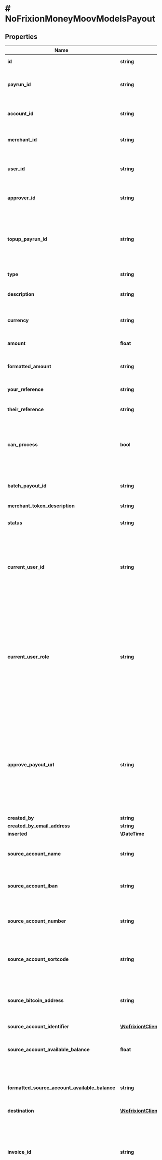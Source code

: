 # # NoFrixionMoneyMoovModelsPayout

## Properties

Name | Type | Description | Notes
------------ | ------------- | ------------- | -------------
**id** | **string** | The ID for the payout. | [optional]
**payrun_id** | **string** | The ID of the payrun that this payout is associated with. | [optional]
**account_id** | **string** | Gets or Sets Account Id of sending account | [optional]
**merchant_id** | **string** | The ID of the merchant that owns the account. | [optional]
**user_id** | **string** | Gets or Sets User ID of who created the payout request | [optional]
**approver_id** | **string** | Gets the User ID of person that approved the payout. | [optional]
**topup_payrun_id** | **string** | The ID of a payrun that needs an account top up.   Payouts can be used to top up payrun accounts. | [optional]
**type** | **string** | Gets or Sets payout type | [optional]
**description** | **string** | Gets or Sets description of payout request | [optional]
**currency** | **string** | Gets or Sets Currency of payout request | [optional]
**amount** | **float** | Gets or Sets payout amount | [optional]
**formatted_amount** | **string** | Currency and formatted amount string. | [optional] [readonly]
**your_reference** | **string** | Gets or Sets your reference ID | [optional]
**their_reference** | **string** | Gets or Sets destination reference ID | [optional]
**can_process** | **bool** | If set to true indicates the payout has been flagged as safe to process after transaction monitoring. | [optional]
**batch_payout_id** | **string** | The ID of the batch the payout is associated with. | [optional]
**merchant_token_description** | **string** |  | [optional]
**status** | **string** | Gets or Sets the status of payout request | [optional]
**current_user_id** | **string** | The ID of the user that requested access to the PayOut record. Note  this is NOT necessarily the user that created it. | [optional]
**current_user_role** | **string** | The role of the user that requested access to the PayOut record. Note  this is NOT necessarily the user that created it. For example one user  may create the payout and then a different user will load the record to  approve it. | [optional]
**approve_payout_url** | **string** | This field is used when returning an payout record to a client. If set it holds the URL  the user needs to visit in order to complete a strong authentication check in order to approve   the payout. | [optional]
**created_by** | **string** |  | [optional]
**created_by_email_address** | **string** |  | [optional]
**inserted** | **\DateTime** |  | [optional]
**source_account_name** | **string** | The name of the account the payout is being made from. | [optional]
**source_account_iban** | **string** | The IBAN of the account the payout is being made from. | [optional]
**source_account_number** | **string** | The account number of the account the payout is being made from. | [optional]
**source_account_sortcode** | **string** | The sort code of the account the payout is being made from. | [optional]
**source_bitcoin_address** | **string** | The current Bitcoin address of the account the payout is being made from. | [optional]
**source_account_identifier** | [**\Nofrixion\Client\Model\NoFrixionMoneyMoovModelsAccountIdentifier**](NoFrixionMoneyMoovModelsAccountIdentifier.md) |  | [optional]
**source_account_available_balance** | **float** | The available balance of the account the payout is being made from. | [optional]
**formatted_source_account_available_balance** | **string** | The available balance of the account the payout is being made from. | [optional] [readonly]
**destination** | [**\Nofrixion\Client\Model\NoFrixionMoneyMoovModelsCounterparty**](NoFrixionMoneyMoovModelsCounterparty.md) |  | [optional]
**invoice_id** | **string** | Optional field to associate the payout with the invoice from an external   application such as Xero. The InvoiceID needs to be unique for each  account. | [optional]
**tags** | [**\Nofrixion\Client\Model\NoFrixionMoneyMoovModelsTag[]**](NoFrixionMoneyMoovModelsTag.md) | An optional list of descriptive tags attached to the payout. | [optional]
**scheduled** | **bool** | Should this payout be scheduled for a future date? | [optional]
**schedule_date** | **\DateTime** | The date the payout should be submitted. | [optional]
**formatted_schedule_day_only** | **string** |  | [optional] [readonly]
**formatted_schedule** | **string** |  | [optional] [readonly]
**bitcoin_subtract_fee_from_amount** | **bool** | For Bitcoin payouts, when this flag is set the network fee will be deducted from the send amount.  THis is particularly useful for sweeps where it can be difficult to calculate the exact fee required. | [optional]
**bitcoin_fee_sats_per_vbyte** | **int** | The Bitcoin fee rate to apply in Satoshis per virtual byte. | [optional]
**formatted_bitcoin_fee** | **string** |  | [optional] [readonly]
**authorisers_required_count** | **int** | The number of authorisers required for this payout. Is determined by business settings  on the source account and/or merchant. | [optional]
**authorisers_completed_count** | **int** | The number of distinct authorisers that have authorised the payout. | [optional]
**can_authorise** | **bool** | True if the payout can be authorised by the user who loaded it. | [optional]
**can_update** | **bool** | True if the payout can be updated by the user who loaded it. | [optional]
**has_current_user_authorised** | **bool** | True if the payout was loaded for a user and that user has already authorised the latest version of the payout. | [optional]
**authorised_by** | **string[]** | A list of the email addresses of all the users who have usccessfully authorised the latest version of the payout. | [optional]
**payrun_name** | **string** | The name of the payrun that this payout is associated with. | [optional]
**beneficiary** | [**\Nofrixion\Client\Model\NoFrixionMoneyMoovModelsBeneficiary**](NoFrixionMoneyMoovModelsBeneficiary.md) |  | [optional]
**payment_processor** | **string** | The usptream payment processor for the payout. | [optional]
**events** | [**\Nofrixion\Client\Model\NoFrixionMoneyMoovModelsPayoutEvent[]**](NoFrixionMoneyMoovModelsPayoutEvent.md) | The activity associated with the payout. | [optional]
**rule** | [**\Nofrixion\Client\Model\NoFrixionMoneyMoovModelsRuleMinimal**](NoFrixionMoneyMoovModelsRuleMinimal.md) |  | [optional]
**payment_rail** | **string** | Optional field to indicate the payment rail to use for the payout. Currrently only  supports choosing between SEPA-CT and SEPA-INST for EUR payments. If not set, for a EUR  payment, the default behaviour is to attempt SEPA-INST and fallback to SEPA-CT if rejected. | [optional]

[[Back to Model list]](../../README.md#models) [[Back to API list]](../../README.md#endpoints) [[Back to README]](../../README.md)
